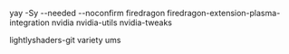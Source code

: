 
yay -Sy --needed --noconfirm
firedragon
firedragon-extension-plasma-integration
nvidia
nvidia-utils
nvidia-tweaks

lightlyshaders-git
variety
ums
